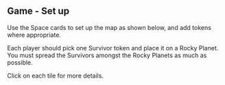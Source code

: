 ## Game - Set up

Use the Space cards to set up the map as shown below, and add tokens where appropriate.

Each player should pick one Survivor token and place it on a Rocky Planet. You must spread the Survivors amongst the Rocky Planets as much as possible.

Click on each tile for more details.
